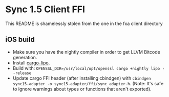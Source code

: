 # Sync 1.5 Client FFI

This README is shamelessly stolen from the one in the fxa client directory

## iOS build

- Make sure you have the nightly compiler in order to get LLVM Bitcode generation.
- Install [cargo-lipo](https://github.com/TimNN/cargo-lipo/#installation).
- Build with: `OPENSSL_DIR=/usr/local/opt/openssl cargo +nightly lipo --release`
- Update cargo FFI header (after installing cbindgen) with `cbindgen sync15-adapter -o sync15-adapter/ffi/sync_adapter.h`. (Note: It's safe to ignore warnings about types or functions that aren't exported).

